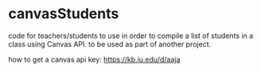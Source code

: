 # canvasStudents
code for teachers/students to use in order to compile a list of students in a class using Canvas API. to be used as part of another project.

how to get a canvas api key: https://kb.iu.edu/d/aaja
